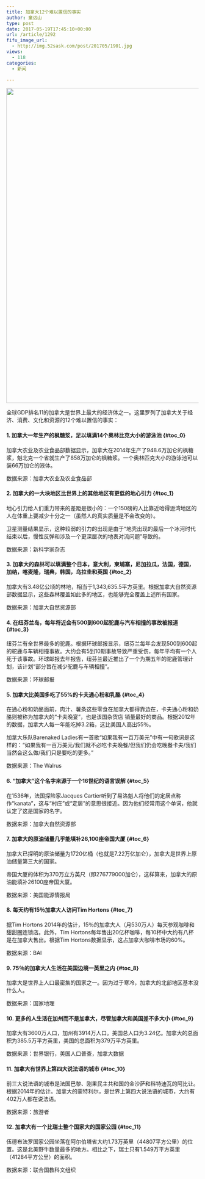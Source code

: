```yaml
---
title: 加拿大12个难以置信的事实
author: 童远山
type: post
date: 2017-05-19T17:45:10+00:00
url: /article/1292
fifu_image_url:
  - http://img.52sask.com/post/201705/1901.jpg
views:
  - 118
categories:
  - 新闻

---
```

<img decoding="async" loading="lazy" class="alignnone size-full" src="http://img.52sask.com/post/201705/1901.jpg" width="1004" height="826" />

全球GDP排名11的加拿大是世界上最大的经济体之一。这里罗列了加拿大关于经济、消费、文化和资源的12个难以置信的事实：

#### 1. 加拿大一年生产的枫糖浆，足以填满14个奥林比克大小的游泳池 {#toc_0}

加拿大农业及农业食品部数据显示，加拿大在2014年生产了948.6万加仑的枫糖浆，魁北克一个省就生产了858万加仑的枫糖浆。一个奥林匹克大小的游泳池可以装66万加仑的液体。

数据来源：加拿大农业及农业食品部

#### 2. 加拿大的一大块地区比世界上的其他地区有更低的地心引力 {#toc_1}

地心引力给人们重力带来的差距是很小的：一个150磅的人比靠近哈得逊湾地区的人在体重上要减少十分之一（虽然人的真实质量是不会改变的）。

卫星测量结果显示，这种较弱的引力的出现是由于“地壳出现的最后一个冰河时代结束以后，慢性反弹和涉及一个更深层次的地表对流问题”导致的。

数据来源：新科学家杂志

#### 3. 加拿大的森林可以填满整个日本，意大利，柬埔寨，尼加拉瓜，法国，德国，加纳，喀麦隆，瑞典，韩国，乌拉圭和英国 {#toc_2}

加拿大有3.48亿公顷的林地，相当于1,343,635.5平方英里。根据加拿大自然资源部数据显示，这些森林覆盖如此多的地区，也能够完全覆盖上述所有国家。

数据来源：加拿大自然资源部

#### 4. 在纽芬兰岛，每年将近会有500到600起驼鹿与汽车相撞的事故被报道 {#toc_3}

纽芬兰有全世界最多的驼鹿。根据环球邮报显示，纽芬兰每年会发现500到600起的驼鹿与车辆相撞事故。大约会有5到10期事故导致严重受伤，每年平均有一个人死于该事故。环球邮报去年报告，纽芬兰最近推出了一个为期五年的驼鹿管理计划，该计划“部分旨在减少驼鹿与车辆相撞”。

数据来源：环球邮报

#### 5. 加拿大比美国多吃了55%的卡夫通心粉和乳酪 {#toc_4}

在通心粉和奶酪面前，肉汁、薯条这些零食在加拿大都得靠边在，卡夫通心粉和奶酪则被称为加拿大的“卡夫晚宴”，也是该国杂货店 销量最好的商品。根据2012年的数据，加拿大人每一年能吃掉3.2箱，这比美国人高出55％。

加拿大乐队Barenaked Ladies有一首歌“如果我有一百万美元”中有一句歌词是这样的：“如果我有一百万美元/我们就不必吃卡夫晚餐/但我们仍会吃晚餐卡夫/我们当然会这么做/我们只是要吃的更多。”

数据来源：The Walrus

#### 6. “加拿大”这个名字来源于一个16世纪的语言误解 {#toc_5}

在1536年，法国探险家Jacques Cartier听到了易洛魁人将他们的定居点称作“kanata”，这与“村庄”或“定居”的意思很接近。因为他们经常用这个单词，他就认定了这是国家的名字。

数据来源：加拿大自然资源部

#### 7. 加拿大的原油储量几乎能填补26,100座帝国大厦 {#toc_6}

加拿大已探明的原油储量为1720亿桶（也就是7.22万亿加仑），加拿大是世界上原油储量第三大的国家。

帝国大厦的体积为370万立方英尺（即276779000加仑），这样算来，加拿大的原油能填补26100座帝国大厦。

数据来源：美国能源情报局

#### 8. 每天约有15％加拿大人访问Tim Hortons {#toc_7}

据Tim Hortons 2014年的估计，15％的加拿大人（月530万人）每天参观咖啡和甜甜圈连锁店。此外，Tim Hortons每年售出20亿杯咖啡，每10杯中大约有八杯是在加拿大售出。根据Tim Hortons数据显示，这占加拿大咖啡市场的60%。

数据来源：BAI

#### 9. 75％的加拿大人生活在美国边境一英里之内 {#toc_8}

加拿大是世界上人口最密集的国家之一。因为过于寒冷，加拿大的北部地区基本没什么人。

数据来源：国家地理

#### 10. 更多的人生活在加州而不是加拿大，尽管加拿大和美国差不多大小 {#toc_9}

加拿大有3600万人口，加州有3914万人口。美国总人口为3.24亿。加拿大的总面积为385.5万平方英里，美国的总面积为379万平方英里。

数据来源：世界银行，美国人口普查，加拿大数据

#### 11. 加拿大有世界上第四大说法语的城市 {#toc_10}

前三大说法语的城市是法国巴黎、刚果民主共和国的金沙萨和科特迪瓦的阿比让。根据2014年的估计。加拿大的蒙特利尔，是世界上第四大说法语的城市，大约有402万人都在说法语。

数据来源：旅游者

#### 12. 加拿大有一个比瑞士整个国家大的国家公园 {#toc_11}

伍德布法罗国家公园坐落在阿尔伯塔省大约1.73万英里（44807平方公里）的位置。这是北美野牛数量最多的地方。相比之下，瑞士只有1.549万平方英里（41284平方公里）的面积。

数据来源：联合国教科文组织